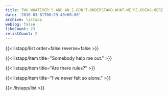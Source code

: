 ```yaml
---
title: TWO WHATEVER'S AND AN I-DON'T-UNDERSTAND-WHAT-WE'RE-DOING-HERE
date: '2016-03-01T06:29:40+00:00'
archive: listapp
weblog: false
likeCount: 23
relistCount: 2
---
```



{{< listapp/list order=false reverse=false >}}

   {{< listapp/item title="Somebody help me out." >}}

   {{< listapp/item title="Are there rules?" >}}

   {{< listapp/item title="I've never felt so alone." >}}

{{< /listapp/list >}}
